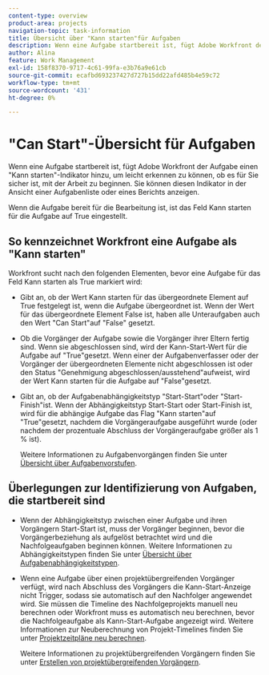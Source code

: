 ```yaml
---
content-type: overview
product-area: projects
navigation-topic: task-information
title: Übersicht über "Kann starten"für Aufgaben
description: Wenn eine Aufgabe startbereit ist, fügt Adobe Workfront der Aufgabe einen "Kann starten"-Indikator hinzu, um leicht erkennen zu können, ob es für Sie sicher ist, mit der Arbeit zu beginnen. Sie können diesen Indikator in der Ansicht einer Aufgabenliste oder eines Berichts anzeigen.
author: Alina
feature: Work Management
exl-id: 158f8370-9717-4c61-99fa-e3b76a9e61cb
source-git-commit: ecafbd693237427d727b15dd22afd485b4e59c72
workflow-type: tm+mt
source-wordcount: '431'
ht-degree: 0%

---
```


# &quot;Can Start&quot;-Übersicht für Aufgaben

Wenn eine Aufgabe startbereit ist, fügt Adobe Workfront der Aufgabe einen &quot;Kann starten&quot;-Indikator hinzu, um leicht erkennen zu können, ob es für Sie sicher ist, mit der Arbeit zu beginnen. Sie können diesen Indikator in der Ansicht einer Aufgabenliste oder eines Berichts anzeigen.

Wenn die Aufgabe bereit für die Bearbeitung ist, ist das Feld Kann starten für die Aufgabe auf True eingestellt.

## So kennzeichnet Workfront eine Aufgabe als &quot;Kann starten&quot;

Workfront sucht nach den folgenden Elementen, bevor eine Aufgabe für das Feld Kann starten als True markiert wird:

* Gibt an, ob der Wert Kann starten für das übergeordnete Element auf True festgelegt ist, wenn die Aufgabe übergeordnet ist. Wenn der Wert für das übergeordnete Element False ist, haben alle Unteraufgaben auch den Wert &quot;Can Start&quot;auf &quot;False&quot; gesetzt.
* Ob die Vorgänger der Aufgabe sowie die Vorgänger ihrer Eltern fertig sind. Wenn sie abgeschlossen sind, wird der Kann-Start-Wert für die Aufgabe auf &quot;True&quot;gesetzt. Wenn einer der Aufgabenverfasser oder der Vorgänger der übergeordneten Elemente nicht abgeschlossen ist oder den Status &quot;Genehmigung abgeschlossen/ausstehend&quot;aufweist, wird der Wert Kann starten für die Aufgabe auf &quot;False&quot;gesetzt.
* Gibt an, ob der Aufgabenabhängigkeitstyp &quot;Start-Start&quot;oder &quot;Start-Finish&quot;ist. Wenn der Abhängigkeitstyp Start-Start oder Start-Finish ist, wird für die abhängige Aufgabe das Flag &quot;Kann starten&quot;auf &quot;True&quot;gesetzt, nachdem die Vorgängeraufgabe ausgeführt wurde (oder nachdem der prozentuale Abschluss der Vorgängeraufgabe größer als 1 % ist).

  Weitere Informationen zu Aufgabenvorgängen finden Sie unter [Übersicht über Aufgabenvorstufen](../../../manage-work/tasks/use-prdcssrs/predecessors-overview.md).

## Überlegungen zur Identifizierung von Aufgaben, die startbereit sind

* Wenn der Abhängigkeitstyp zwischen einer Aufgabe und ihren Vorgängern Start-Start ist, muss der Vorgänger beginnen, bevor die Vorgängerbeziehung als aufgelöst betrachtet wird und die Nachfolgeaufgaben beginnen können. Weitere Informationen zu Abhängigkeitstypen finden Sie unter [Übersicht über Aufgabenabhängigkeitstypen](../../../manage-work/tasks/use-prdcssrs/task-dependency-types.md).
* Wenn eine Aufgabe über einen projektübergreifenden Vorgänger verfügt, wird nach Abschluss des Vorgängers die Kann-Start-Anzeige nicht Trigger, sodass sie automatisch auf den Nachfolger angewendet wird. Sie müssen die Timeline des Nachfolgeprojekts manuell neu berechnen oder Workfront muss es automatisch neu berechnen, bevor die Nachfolgeaufgabe als Kann-Start-Aufgabe angezeigt wird. Weitere Informationen zur Neuberechnung von Projekt-Timelines finden Sie unter [Projektzeitpläne neu berechnen](../../../manage-work/projects/manage-projects/recalculate-project-timeline.md).

  Weitere Informationen zu projektübergreifenden Vorgängern finden Sie unter [Erstellen von projektübergreifenden Vorgängern](../../../manage-work/tasks/use-prdcssrs/cross-project-predecessors.md).

